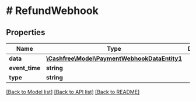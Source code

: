 # # RefundWebhook

## Properties

Name | Type | Description | Notes
------------ | ------------- | ------------- | -------------
**data** | [**\Cashfree\Model\PaymentWebhookDataEntity1**](PaymentWebhookDataEntity1.md) |  | [optional]
**event_time** | **string** |  | [optional]
**type** | **string** |  | [optional]

[[Back to Model list]](../../README.md#models) [[Back to API list]](../../README.md#endpoints) [[Back to README]](../../README.md)
